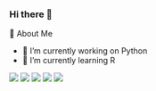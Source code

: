  ### Hi there 👋
💬 About Me
- 🔭 I’m currently working on Python 
- 🌱 I’m currently learning R


![](http://github-profile-summary-cards.vercel.app/api/cards/profile-details?username=manfa2004&theme=default)
![](http://github-profile-summary-cards.vercel.app/api/cards/repos-per-language?username=manfa2004&theme=default)
![](http://github-profile-summary-cards.vercel.app/api/cards/most-commit-language?username=manfa2004&theme=default)
![](http://github-profile-summary-cards.vercel.app/api/cards/stats?username=manfa2004&theme=default)
![](http://github-profile-summary-cards.vercel.app/api/cards/productive-time?username=manfa2004&theme=default&utcOffset=8)
<!--
**manfa2004/manfa2004** is a ✨ _special_ ✨ repository because its `README.md` (this file) appears on your GitHub profile.

Here are some ideas to get you started:

- 🔭 I’m currently working on ...
- 🌱 I’m currently learning ...
- 👯 I’m looking to collaborate on ...
- 🤔 I’m looking for help with ...
- 💬 Ask me about ...
- 📫 How to reach me: ...
- 😄 Pronouns: ...
- ⚡ Fun fact: ...
-->
